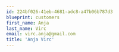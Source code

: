 ```yaml
---
id: 224bf026-41eb-4681-adc8-a47b06b787d3
blueprint: customers
first_name: Anja
last_name: Virc
email: virc.anja@gmail.com
title: 'Anja Virc'
---
```


